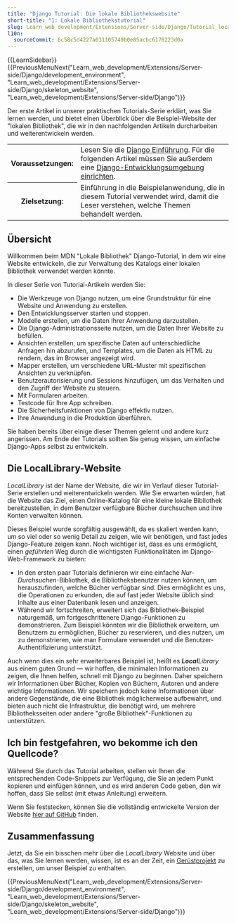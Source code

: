 ```yaml
---
title: "Django Tutorial: Die lokale Bibliothekswebsite"
short-title: "1: Lokale Bibliothekstutorial"
slug: Learn_web_development/Extensions/Server-side/Django/Tutorial_local_library_website
l10n:
  sourceCommit: 6c58c5d4227a031105740b0e85acbc6178223d0a
---
```


{{LearnSidebar}}{{PreviousMenuNext("Learn_web_development/Extensions/Server-side/Django/development_environment", "Learn_web_development/Extensions/Server-side/Django/skeleton_website", "Learn_web_development/Extensions/Server-side/Django")}}

Der erste Artikel in unserer praktischen Tutorials-Serie erklärt, was Sie lernen werden, und bietet einen Überblick über die Beispiel-Website der "lokalen Bibliothek", die wir in den nachfolgenden Artikeln durcharbeiten und weiterentwickeln werden.

<table>
  <tbody>
    <tr>
      <th scope="row">Voraussetzungen:</th>
      <td>
        Lesen Sie die <a href="/de/docs/Learn_web_development/Extensions/Server-side/Django/Introduction">Django Einführung</a>.
        Für die folgenden Artikel müssen Sie außerdem eine <a href="/de/docs/Learn_web_development/Extensions/Server-side/Django/development_environment">Django-Entwicklungsumgebung einrichten</a>.
      </td>
    </tr>
    <tr>
      <th scope="row">Zielsetzung:</th>
      <td>
        Einführung in die Beispielanwendung, die in diesem Tutorial verwendet wird, damit die Leser verstehen, welche Themen behandelt werden.
      </td>
    </tr>
  </tbody>
</table>

## Übersicht

Willkommen beim MDN "Lokale Bibliothek" Django-Tutorial, in dem wir eine Website entwickeln, die zur Verwaltung des Katalogs einer lokalen Bibliothek verwendet werden könnte.

In dieser Serie von Tutorial-Artikeln werden Sie:

- Die Werkzeuge von Django nutzen, um eine Grundstruktur für eine Website und Anwendung zu erstellen.
- Den Entwicklungsserver starten und stoppen.
- Modelle erstellen, um die Daten Ihrer Anwendung darzustellen.
- Die Django-Administrationsseite nutzen, um die Daten Ihrer Website zu befüllen.
- Ansichten erstellen, um spezifische Daten auf unterschiedliche Anfragen hin abzurufen, und Templates, um die Daten als HTML zu rendern, das im Browser angezeigt wird.
- Mapper erstellen, um verschiedene URL-Muster mit spezifischen Ansichten zu verknüpfen.
- Benutzerautorisierung und Sessions hinzufügen, um das Verhalten und den Zugriff der Website zu steuern.
- Mit Formularen arbeiten.
- Testcode für Ihre App schreiben.
- Die Sicherheitsfunktionen von Django effektiv nutzen.
- Ihre Anwendung in die Produktion überführen.

Sie haben bereits über einige dieser Themen gelernt und andere kurz angerissen. Am Ende der Tutorials sollten Sie genug wissen, um einfache Django-Apps selbst zu entwickeln.

## Die LocalLibrary-Website

_LocalLibrary_ ist der Name der Website, die wir im Verlauf dieser Tutorial-Serie erstellen und weiterentwickeln werden. Wie Sie erwarten würden, hat die Website das Ziel, einen Online-Katalog für eine kleine lokale Bibliothek bereitzustellen, in dem Benutzer verfügbare Bücher durchsuchen und ihre Konten verwalten können.

Dieses Beispiel wurde sorgfältig ausgewählt, da es skaliert werden kann, um so viel oder so wenig Detail zu zeigen, wie wir benötigen, und fast jedes Django-Feature zeigen kann. Noch wichtiger ist, dass es uns ermöglicht, einen _geführten_ Weg durch die wichtigsten Funktionalitäten im Django-Web-Framework zu bieten:

- In den ersten paar Tutorials definieren wir eine einfache _Nur-Durchsuchen_-Bibliothek, die Bibliotheksbenutzer nutzen können, um herauszufinden, welche Bücher verfügbar sind. Dies ermöglicht es uns, die Operationen zu erkunden, die auf fast jeder Website üblich sind: Inhalte aus einer Datenbank lesen und anzeigen.
- Während wir fortschreiten, erweitert sich das Bibliothek-Beispiel naturgemäß, um fortgeschrittenere Django-Funktionen zu demonstrieren. Zum Beispiel könnten wir die Bibliothek erweitern, um Benutzern zu ermöglichen, Bücher zu reservieren, und dies nutzen, um zu demonstrieren, wie man Formulare verwendet und die Benutzer-Authentifizierung unterstützt.

Auch wenn dies ein sehr erweiterbares Beispiel ist, heißt es _**Local**Library_ aus einem guten Grund — wir hoffen, die minimalen Informationen zu zeigen, die Ihnen helfen, schnell mit Django zu beginnen. Daher speichern wir Informationen über Bücher, Kopien von Büchern, Autoren und andere wichtige Informationen. Wir speichern jedoch keine Informationen über andere Gegenstände, die eine Bibliothek möglicherweise aufbewahrt, und bieten auch nicht die Infrastruktur, die benötigt wird, um mehrere Bibliotheksseiten oder andere "große Bibliothek"-Funktionen zu unterstützen.

## Ich bin festgefahren, wo bekomme ich den Quellcode?

Während Sie durch das Tutorial arbeiten, stellen wir Ihnen die entsprechenden Code-Snippets zur Verfügung, die Sie an jedem Punkt kopieren und einfügen können, und es wird anderen Code geben, den wir hoffen, dass Sie selbst (mit etwas Anleitung) erweitern.

Wenn Sie feststecken, können Sie die vollständig entwickelte Version der Website [hier auf GitHub](https://github.com/mdn/django-locallibrary-tutorial) finden.

## Zusammenfassung

Jetzt, da Sie ein bisschen mehr über die _LocalLibrary_ Website und über das, was Sie lernen werden, wissen, ist es an der Zeit, ein [Gerüstprojekt](/de/docs/Learn_web_development/Extensions/Server-side/Django/skeleton_website) zu erstellen, um unser Beispiel zu enthalten.

{{PreviousMenuNext("Learn_web_development/Extensions/Server-side/Django/development_environment", "Learn_web_development/Extensions/Server-side/Django/skeleton_website", "Learn_web_development/Extensions/Server-side/Django")}}
